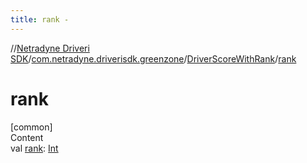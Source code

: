 ```yaml
---
title: rank -
---
```

//[Netradyne Driveri SDK](../../index.md)/[com.netradyne.driverisdk.greenzone](../index.md)/[DriverScoreWithRank](index.md)/[rank](rank.md)



# rank  
[common]  
Content  
val [rank](rank.md): [Int](https://kotlinlang.org/api/latest/jvm/stdlib/kotlin/-int/index.html)  



